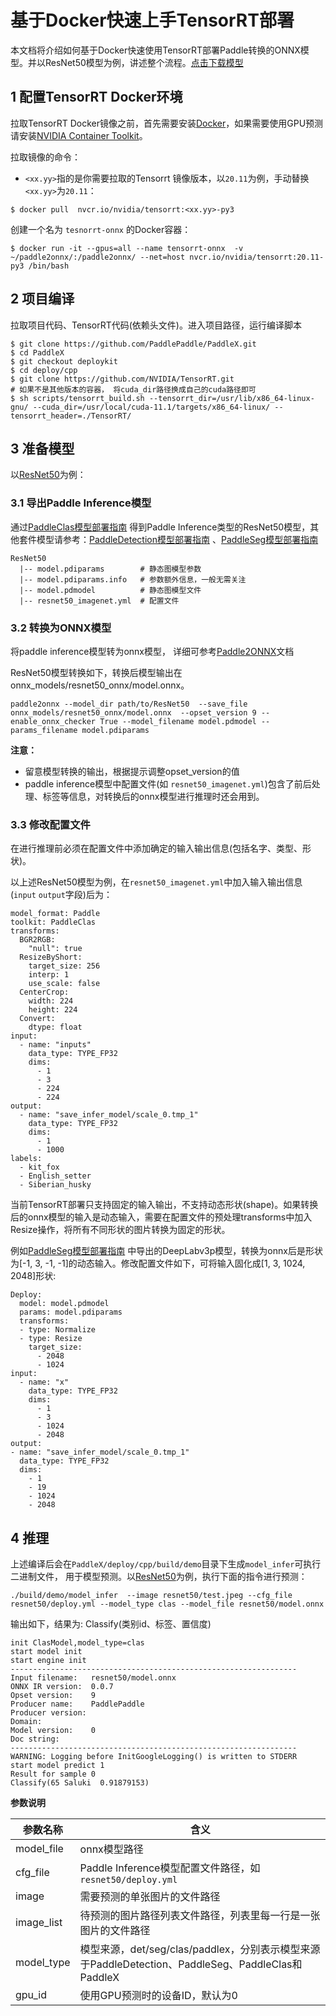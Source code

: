 # 基于Docker快速上手TensorRT部署

本文档将介绍如何基于Docker快速使用TensorRT部署Paddle转换的ONNX模型。并以ResNet50模型为例，讲述整个流程。[点击下载模型](https://bj.bcebos.com/paddlex/deploy2/models/resnet50_trt.tar.gz)

## 1 配置TensorRT Docker环境
拉取TensorRT Docker镜像之前，首先需要安装[Docker](https://docs.docker.com/engine/install/)，如果需要使用GPU预测请安装[NVIDIA Container Toolkit](https://github.com/NVIDIA/nvidia-docker)。


拉取镜像的命令：

- `<xx.yy>`指的是你需要拉取的Tensorrt 镜像版本，以`20.11`为例，手动替换`<xx.yy>`为`20.11`：

```
$ docker pull  nvcr.io/nvidia/tensorrt:<xx.yy>-py3
```

创建一个名为 `tesnorrt-onnx` 的Docker容器：

```
$ docker run -it --gpus=all --name tensorrt-onnx  -v ~/paddle2onnx/:/paddle2onnx/ --net=host nvcr.io/nvidia/tensorrt:20.11-py3 /bin/bash
```
## 2 项目编译

拉取项目代码、TensorRT代码(依赖头文件)。进入项目路径，运行编译脚本

```
$ git clone https://github.com/PaddlePaddle/PaddleX.git
$ cd PaddleX
$ git checkout deploykit
$ cd deploy/cpp
$ git clone https://github.com/NVIDIA/TensorRT.git
# 如果不是其他版本的容器， 将cuda_dir路径换成自己的cuda路径即可
$ sh scripts/tensorrt_build.sh --tensorrt_dir=/usr/lib/x86_64-linux-gnu/ --cuda_dir=/usr/local/cuda-11.1/targets/x86_64-linux/ --tensorrt_header=./TensorRT/
```

## 3 准备模型

以[ResNet50](https://bj.bcebos.com/paddlex/deploy2/models/resnet50_trt.tar.gz)为例：

### 3.1 导出Paddle Inference模型

通过[PaddleClas模型部署指南](../../models/paddleclas.md) 得到Paddle Inference类型的ResNet50模型，其他套件模型请参考：[PaddleDetection模型部署指南](../../models/paddledetection.md) 、[PaddleSeg模型部署指南](../../models/paddleseg.md)

```
ResNet50
  |-- model.pdiparams        # 静态图模型参数
  |-- model.pdiparams.info   # 参数额外信息，一般无需关注
  |-- model.pdmodel          # 静态图模型文件
  |-- resnet50_imagenet.yml  # 配置文件
```

### 3.2 转换为ONNX模型

将paddle inference模型转为onnx模型， 详细可参考[Paddle2ONNX](https://github.com/PaddlePaddle/Paddle2ONNX.git)文档

ResNet50模型转换如下，转换后模型输出在 onnx_models/resnet50_onnx/model.onnx。

```
paddle2onnx --model_dir path/to/ResNet50  --save_file onnx_models/resnet50_onnx/model.onnx  --opset_version 9 --enable_onnx_checker True --model_filename model.pdmodel --params_filename model.pdiparams
```

**注意：**

- 留意模型转换的输出，根据提示调整opset_version的值
- paddle inference模型中配置文件(如 `resnet50_imagenet.yml`)包含了前后处理、标签等信息，对转换后的onnx模型进行推理时还会用到。

### 3.3 修改配置文件

在进行推理前必须在配置文件中添加确定的输入输出信息(包括名字、类型、形状)。

以上述ResNet50模型为例，在`resnet50_imagenet.yml`中加入输入输出信息(`input` `output`字段)后为：

```
model_format: Paddle
toolkit: PaddleClas
transforms:
  BGR2RGB:
    "null": true
  ResizeByShort:
    target_size: 256
    interp: 1
    use_scale: false
  CenterCrop:
    width: 224
    height: 224
  Convert:
    dtype: float
input:
  - name: "inputs"
    data_type: TYPE_FP32
    dims:
      - 1
      - 3
      - 224
      - 224
output:
  - name: "save_infer_model/scale_0.tmp_1"
    data_type: TYPE_FP32
    dims:
      - 1
      - 1000
labels:
  - kit_fox
  - English_setter
  - Siberian_husky
```

当前TensorRT部署只支持固定的输入输出，不支持动态形状(shape)。如果转换后的onnx模型的输入是动态输入，需要在配置文件的预处理transforms中加入Resize操作，将所有不同形状的图片转换为固定的形状。

例如[PaddleSeg模型部署指南](../../models/paddleseg.md) 中导出的DeepLabv3p模型，转换为onnx后是形状为[-1, 3, -1, -1]的动态输入。修改配置文件如下，可将输入固化成[1, 3, 1024, 2048]形状:

```
Deploy:
  model: model.pdmodel
  params: model.pdiparams
  transforms:
  - type: Normalize
  - type: Resize
    target_size:
      - 2048
      - 1024
input:
  - name: "x"
    data_type: TYPE_FP32
    dims:
      - 1
      - 3
      - 1024
      - 2048
output:
- name: "save_infer_model/scale_0.tmp_1"
  data_type: TYPE_FP32
  dims:
    - 1
    - 19
    - 1024
    - 2048
```

## 4 推理

上述编译后会在`PaddleX/deploy/cpp/build/demo`目录下生成`model_infer`可执行二进制文件， 用于模型预测。以[ResNet50](https://bj.bcebos.com/paddlex/deploy2/models/resnet50_trt.tar.gz)为例，执行下面的指令进行预测：

```
./build/demo/model_infer  --image resnet50/test.jpeg --cfg_file resnet50/deploy.yml --model_type clas --model_file resnet50/model.onnx
```

输出如下，结果为: Classify(类别id、标签、置信度)

```
init ClasModel,model_type=clas
start model init
start engine init
----------------------------------------------------------------
Input filename:   resnet50/model.onnx
ONNX IR version:  0.0.7
Opset version:    9
Producer name:    PaddlePaddle
Producer version:
Domain:
Model version:    0
Doc string:
----------------------------------------------------------------
WARNING: Logging before InitGoogleLogging() is written to STDERR
start model predict 1
Result for sample 0
Classify(65	Saluki	0.91879153)
```

**参数说明**

| 参数名称   | 含义                                                         |
| ---------- | ------------------------------------------------------------ |
| model_file | onnx模型路径                                                 |
| cfg_file   | Paddle Inference模型配置文件路径，如`resnet50/deploy.yml`    |
| image      | 需要预测的单张图片的文件路径                                 |
| image_list | 待预测的图片路径列表文件路径，列表里每一行是一张图片的文件路径 |
| model_type | 模型来源，det/seg/clas/paddlex，分别表示模型来源于PaddleDetection、PaddleSeg、PaddleClas和PaddleX |
| gpu_id     | 使用GPU预测时的设备ID，默认为0                               |

